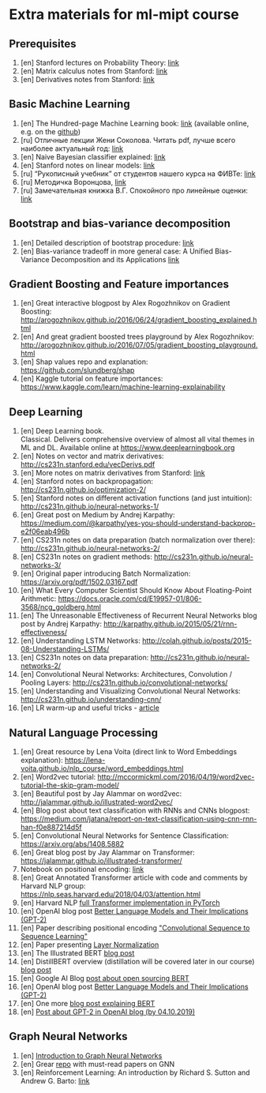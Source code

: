 # Extra materials for ml-mipt course

## Prerequisites

1. [en] Stanford lectures on Probability Theory:
   [link](https://web.stanford.edu/~montanar/TEACHING/Stat310A/lnotes.pdf)
1. [en] Matrix calculus notes from Stanford:
   [link](http://cs231n.stanford.edu/vecDerivs.pdf)
1. [en] Derivatives notes from Stanford:
   [link](http://cs231n.stanford.edu/handouts/derivatives.pdf)

## Basic Machine Learning

1. [en] The Hundred-page Machine Learning book: [link](http://themlbook.com)
   (available online, e.g. on the
   [github](https://github.com/ZakiaSalod/The-Hundred-Page-Machine-Learning-Book))
1. [ru] Отличные лекции Жени Соколова. Читать pdf, лучше всего наиболее
   актуальный год: [link](https://github.com/esokolov/ml-course-hse)
1. [en] Naive Bayesian classifier explained:
   [link](https://machinelearningmastery.com/classification-as-conditional-probability-and-the-naive-bayes-algorithm/)
1. [en] Stanford notes on linear models:
   [link](http://cs229.stanford.edu/notes/cs229-notes1.pdf)
1. [ru] “Рукописный учебник” от студентов нашего курса на ФИВТе:
   [link](https://github.com/ml-mipt/ml-mipt/blob/master/ML_informal_notes.pdf)
1. [ru] Методичка Воронцова,
   [link](http://www.machinelearning.ru/wiki/images/6/6d/Voron-ML-1.pdf)
1. [ru] Замечательная книжка В.Г. Спокойного про линейные оценки:
   [link](http://strlearn.ru/wp-content/uploads/2017/01/script2018-5.pdf)

## Bootstrap and bias-variance decomposition

1. [en] Detailed description of bootstrap procedure:
   [link](http://www.math.ntu.edu.tw/~hchen/teaching/LargeSample/notes/notebootstrap.pdf)
1. [en] Bias-variance tradeoff in more general case: A Unified Bias-Variance
   Decomposition and its Applications
   [link](https://homes.cs.washington.edu/~pedrod/papers/mlc00a.pdf)

## Gradient Boosting and Feature importances

1. [en] Great interactive blogpost by Alex Rogozhnikov on Gradient Boosting:
   http://arogozhnikov.github.io/2016/06/24/gradient_boosting_explained.html
1. [en] And great gradient boosted trees playground by Alex Rogozhnikov:
   http://arogozhnikov.github.io/2016/07/05/gradient_boosting_playground.html
1. [en] Shap values repo and explanation: https://github.com/slundberg/shap
1. [en] Kaggle tutorial on feature importances:
   https://www.kaggle.com/learn/machine-learning-explainability

## Deep Learning

1. [en] Deep Learning book.\
   Classical. Delivers comprehensive overview of almost all vital themes in ML and
   DL. Available online at https://www.deeplearningbook.org
1. [en] Notes on vector and matrix derivatives:
   http://cs231n.stanford.edu/vecDerivs.pdf
1. [en] More notes on matrix derivatives from Stanford:
   [link](http://cs231n.stanford.edu/handouts/derivatives.pdf)
1. [en] Stanford notes on backpropagation:
   http://cs231n.github.io/optimization-2/
1. [en] Stanford notes on different activation functions (and just intuition):
   http://cs231n.github.io/neural-networks-1/
1. [en] Great post on Medium by Andrej Karpathy:
   https://medium.com/@karpathy/yes-you-should-understand-backprop-e2f06eab496b
1. [en] CS231n notes on data preparation (batch normalization over there):
   http://cs231n.github.io/neural-networks-2/
1. [en] CS231n notes on gradient methods:
   http://cs231n.github.io/neural-networks-3/
1. [en] Original paper introducing Batch Normalization:
   https://arxiv.org/pdf/1502.03167.pdf
1. [en] What Every Computer Scientist Should Know About Floating-Point
   Arithmetic: https://docs.oracle.com/cd/E19957-01/806-3568/ncg_goldberg.html
1. [en] The Unreasonable Effectiveness of Recurrent Neural Networks blog post by
   Andrej Karpathy: http://karpathy.github.io/2015/05/21/rnn-effectiveness/
1. [en] Understanding LSTM Networks:
   http://colah.github.io/posts/2015-08-Understanding-LSTMs/
1. [en] CS231n notes on data preparation:
   http://cs231n.github.io/neural-networks-2/
1. [en] Convolutional Neural Networks: Architectures, Convolution / Pooling
   Layers: http://cs231n.github.io/convolutional-networks/
1. [en] Understanding and Visualizing Convolutional Neural Networks:
   http://cs231n.github.io/understanding-cnn/
1. [en] LR warm-up and useful tricks -
   [article](https://arxiv.org/abs/1812.01187)

## Natural Language Processing

1. [en] Great resource by Lena Voita (direct link to Word Embeddings
   explanation): https://lena-voita.github.io/nlp_course/word_embeddings.html
1. [en] Word2vec tutorial:
   http://mccormickml.com/2016/04/19/word2vec-tutorial-the-skip-gram-model/
1. [en] Beautiful post by Jay Alammar on word2vec:
   http://jalammar.github.io/illustrated-word2vec/
1. [en] Blog post about text classification with RNNs and CNNs blogpost:
   https://medium.com/jatana/report-on-text-classification-using-cnn-rnn-han-f0e887214d5f
1. [en] Convolutional Neural Networks for Sentence Classification:
   https://arxiv.org/abs/1408.5882
1. [en] Great blog post by Jay Alammar on Transformer:
   https://jalammar.github.io/illustrated-transformer/
1. Notebook on positional encoding:
   [link](https://github.com/ml-mipt/ml-mipt/blob/advanced/week04_Transformer/week04_positional_encoding_carriers.ipynb)
1. [en] Great Annotated Transformer article with code and comments by Harvard
   NLP group: https://nlp.seas.harvard.edu/2018/04/03/attention.html
1. [en] Harvard NLP
   [full Transformer implementation in PyTorch](http://nlp.seas.harvard.edu/2018/04/03/attention.html)
1. [en] OpenAI blog post
   [Better Language Models and Their Implications (GPT-2)](https://openai.com/blog/better-language-models/)
1. [en] Paper describing positional encoding
   ["Convolutional Sequence to Sequence Learning"](https://arxiv.org/pdf/1705.03122)
1. [en] Paper presenting [Layer Normalization](https://arxiv.org/abs/1607.06450)
1. [en] The Illustrated BERT
   [blog post](http://jalammar.github.io/illustrated-bert/)
1. [en] DistillBERT overview (distillation will be covered later in our course)
   [blog post](https://medium.com/huggingface/distilbert-8cf3380435b5)
1. [en] Google AI Blog
   [post about open sourcing BERT](https://ai.googleblog.com/2018/11/open-sourcing-bert-state-of-art-pre.html)
1. [en] OpenAI blog post
   [Better Language Models and Their Implications (GPT-2)](https://openai.com/blog/better-language-models/)
1. [en] One more
   [blog post explaining BERT](https://yashuseth.blog/2019/06/12/bert-explained-faqs-understand-bert-working/)
1. [en]
   [Post about GPT-2 in OpenAI blog (by 04.10.2019)](https://openai.com/blog/fine-tuning-gpt-2/)

## Graph Neural Networks

1. [en]
   [Introduction to Graph Neural Networks](https://www.morganclaypool.com/doi/10.2200/S00980ED1V01Y202001AIM045)
1. [en] Grear [repo](https://github.com/thunlp/GNNPapers) with must-read papers
   on GNN
1. [en] Reinforcement Learning: An introduction by Richard S. Sutton and Andrew
   G. Barto: [link](http://incompleteideas.net/book/the-book-2nd.html)